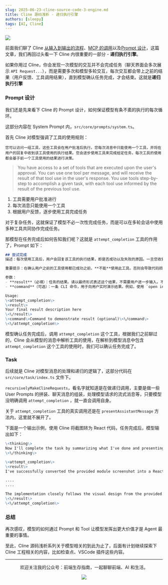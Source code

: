 ```yaml
---
slug: 2025-06-23-cline-source-code-3-engine.md
title: Cline 源码浅析 - 递归执行引擎
authors: [sleepy]
tags: [AI, Cline]
---
```


![](https://fastly.jsdelivr.net/gh/bucketio/img13@main/2025/06/13/1749821751724-de0cc087-4ad2-40a5-bd9e-d9918cae3ea9.png)

前面我们聊了 Cline [从输入到输出的流程](https://mp.weixin.qq.com/s/9bJAeQ3U0_U85sDCcJSXxw)、[MCP 的调用](https://mp.weixin.qq.com/s/_sU1KTFtV2eoURq0yKaabw)以及[Prompt 设计](https://mp.weixin.qq.com/s/pdznzYiS6oUT1epOuBLX3g)，这篇文章，我们再回过头看一下 Cline 内很重要的一部分 - **递归执行引擎**。

如果你用过 Cline，你会发现一次模型的交互并不会完成任务（聊天界面会多次展示 `API Request...`），而是需要多次和模型多轮交互，每次交互都会带上之前的结果（用户反馈、工具调用结果），直到模型确认任务完成，才会结束。这就是**递归执行引擎**

### Prompt 设计

我们还是先来看下 Cline 的 Prompt 设计，如何保证模型有条不紊的执行的每次循环。

这部分内容在 System Prompt 内，`src/core/prompts/system.ts`。

首先 Cline 对模型强调了工具的使用规则：

```
您可以访问一组工具，这些工具会在用户批准后执行。您每次消息中只能使用一个工具，并将在用户的回复中收到该工具使用的执行结果。您会逐步使用工具来完成给定任务，每次工具的使用都会基于前一个工具使用的结果进行决策。
```

> You have access to a set of tools that are executed upon the user's approval. You can use one tool per message, and will receive the result of that tool use in the user's response. You use tools step-by-step to accomplish a given task, with each tool use informed by the result of the previous tool use.

1. 工具需要用户批准进行
2. 每次消息只能使用一个工具
3. 根据用户反馈，逐步使用工具完成任务

对于复杂任务，这就保证了模型不必一次性完成任务，而是可以在多轮会话中使用多种工具共同协作完成任务。

那模型在任务完成后如何告知我们呢？这就是 `attempt_completion` 工具的作用了，Prompt 如下：

```markdown
## 尝试完成  
描述：每次使用工具后，用户会回复该工具的执行结果，即是否成功以及失败的原因。一旦您收到了工具使用的执行结果，并可以确认任务已经完成，请使用此工具向用户展示您的工作成果。您可以选择性地提供一个 CLI 命令来展示您的工作成果。如果用户对结果不满意并给出反馈，您可以根据反馈进行改进并再次尝试。  

重要提示：在确认用户之前的工具使用都已成功之前，**不能**使用此工具。否则会导致代码损坏和系统故障。在使用此工具之前，您必须在 `\<thinking\>\<\/thinking\>` 标签中自问：是否已从用户那里确认所有先前的工具使用都是成功的？如果不是，则**不要**使用此工具。  

参数：  
- **result**（必填）：任务的结果。请以最终形式表述这个结果，不需要用户进一步输入。不要以问题或提供进一步帮助的提议结尾。  
- **command**（可选）：一条 CLI 命令，用于向用户实时演示结果。例如，使用 `open index.html` 来显示创建的 HTML 网站，或者使用 `open localhost:3000` 来显示本地运行的开发服务器。但**不要**使用像 `echo` 或 `cat` 这类只打印文本的命令。该命令应适用于当前操作系统，并确保格式正确，不包含任何有害指令。  

Usage:
\<attempt_completion\>
\<result\>
Your final result description here
\<\/result\>
\<command\>Command to demonstrate result (optional)\<\/command\>
\<\/attempt_completion\>
```

模型确认任务完成后，调用 `attempt_completion` 这个工具，根据我们之前聊过的，Cline 会从模型的消息中解析工具的使用，在解析到模型消息中包含 `attempt_completion` 这个工具的使用时，我们可以确认任务完成了。

### Task 

后续就是 Cline 对模型消息的处理和递归的逻辑了，这部分代码在 `src/core/task/index.ts` 文件下。

`recursivelyMakeClineRequests`，看名字就知道是在做递归调用，主要是做一些 User Prompts 的拼装、聊天消息的组装，处理模型请求的流式消息等，只要模型没明确调用 `attempt_completion` ，就一直会调用自身。

关于 `attempt_completion` 工具的真实调用还是在 `presentAssistantMessage` 方法内，这里就不展开了。

下面是一个输出示例，使用 Cline 将截图转为 React 代码，任务完成后，模型输出如下：
```markdown
\<thinking\>
Now I'll complete the task by summarizing what I've done and presenting the final result.
\<\/thinking\>

\<attempt_completion\>
\<result\>
I've successfully converted the provided module screenshot into a React component structure following all the specified requirements. Here's what I've created:

....
....

The implementation closely follows the visual design from the provided screenshot, with proper styling, layout, and component structure.
\<\/result\>
\<\/attempt_completion\>
```

### 总结

再次感叹，模型的如何通过 Prompt 和 Tool 让模型发挥出更大价值才是 Agent 最重要的事情。

至此，Cline 源码浅析系列关于模型相关的到此为止了，后面有计划继续探索下 Cline 工程相关的内容，比如检查点、VSCode 插件这些内容。

---

<div align="center">
  <p>欢迎关注我的公众号：前端生存指南，一起聊聊前端、AI 和生活。</p>
  <img src="https://cloud-minapp-47803.cloud.ifanrusercontent.com/1tvAM68Cvrx3bfLR.jpg" style={{ width: '180px' }} />
</div>